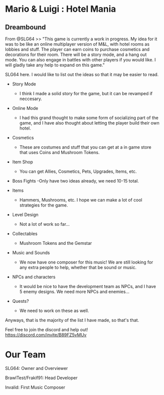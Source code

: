 # Mario & Luigi : Hotel Mania
## Dreambound
 From @SLG64 >> "This game is currently a work in progress. My idea for it was to be like an online multiplayer version of M&L, with hotel rooms as lobbies and stuff. The player can earn coins to purchase cosmetics and decorations for their room. There will be a story mode, and a hang out mode. You can also engage in battles with other players if you would like. I will gladly take any help to expand on this game."

SLG64 here. I would like to list out the ideas so that it may be easier to read.

- Story Mode
  - I think I made a solid story for the game, but it can be revamped if neccesary.

- Online Mode
  - I had this grand thought to make some form of socializing part of the game, and I have also thought about letting the player build their own hotel.

- Cosmetics
  - These are costumes and stuff that you can get at a in game store that uses Coins and Mushroom Tokens.

- Item Shop
  - You can get Allies, Cosmetics, Pets, Upgrades, Items, etc.

- Boss Fights
  -Only have two ideas already, we need 10-15 total.

- Items
  - Hammers, Mushrooms, etc. I hope we can make a lot of cool strategies for the game.

- Level Design
  - Not a lot of work so far...

- Collectables
  - Mushroom Tokens and the Gemstar

- Music and Sounds
  - We now have one composer for this music! We are still looking for any extra people to help, whether that be sound or music.

- NPCs and characters
  - It would be nice to have the development team as NPCs, and I have 5 enemy designs. We need more NPCs and enemies...

- Quests?
  - We need to work on these as well.

Anyways, that is the majority of the list I have made, so that's that.

Feel free to join the discord and help out! 
https://discord.com/invite/B89FZ5vMUv

# Our Team

SLG64: Owner and Overviewer

BrawlTest/Frakif91: Head Developer

Invalid: First Music Composer
